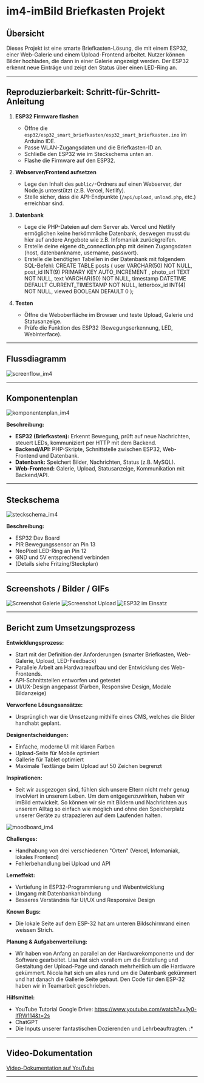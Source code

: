 # im4-imBild Briefkasten Projekt

## Übersicht

Dieses Projekt ist eine smarte Briefkasten-Lösung, die mit einem ESP32, einer Web-Galerie und einem Upload-Frontend arbeitet. Nutzer können Bilder hochladen, die dann in einer Galerie angezeigt werden. Der ESP32 erkennt neue Einträge und zeigt den Status über einen LED-Ring an.

---

## Reproduzierbarkeit: Schritt-für-Schritt-Anleitung

1. **ESP32 Firmware flashen**
   - Öffne die `esp32/esp32_smart_briefkasten/esp32_smart_briefkasten.ino` im Arduino IDE.
   - Passe WLAN-Zugangsdaten und die Briefkasten-ID an.
   - Schließe den ESP32 wie im Steckschema unten an.
   - Flashe die Firmware auf den ESP32.

2. **Webserver/Frontend aufsetzen**
   - Lege den Inhalt des `public/`-Ordners auf einen Webserver, der Node.js unterstützt (z.B. Vercel, Netlify).
   - Stelle sicher, dass die API-Endpunkte (`/api/upload`, `unload.php`, etc.) erreichbar sind.

4. **Datenbank**
   - Lege die PHP-Dateien auf dem Server ab. Vercel und Netlify ermöglichen keine herkömmliche Datenbank, deswegen musst du hier auf andere Angebote wie z.B. Infomaniak zurückgreifen.
   - Erstelle deine eigene db_connection.php mit deinen Zugangsdaten (host, datenbankname, username, passwort).
   - Erstelle die benötigten Tabellen in der Datenbank mit folgendem SQL-Befehl:
      CREATE TABLE posts (
          user VARCHAR(50) NOT NULL,
          post_id INT(9) PRIMARY KEY AUTO_INCREMENT ,
          photo_url TEXT NOT NULL, 
          text VARCHAR(50) NOT NULL,
          timestamp DATETIME DEFAULT CURRENT_TIMESTAMP NOT NULL,
          letterbox_id INT(4) NOT NULL,
          viewed BOOLEAN DEFAULT 0
      );

5. **Testen**
   - Öffne die Weboberfläche im Browser und teste Upload, Galerie und Statusanzeige.
   - Prüfe die Funktion des ESP32 (Bewegungserkennung, LED, Webinterface).

---

## Flussdiagramm

![screenflow_im4](https://github.com/user-attachments/assets/8e4a99ba-9e5b-4267-bde6-7ed919f11ae2)

---

## Komponentenplan

![komponentenplan_im4](https://github.com/user-attachments/assets/51ed046c-9cb8-4463-832a-3b53e027aa0a)

**Beschreibung:**
- **ESP32 (Briefkasten):** Erkennt Bewegung, prüft auf neue Nachrichten, steuert LEDs, kommuniziert per HTTP mit dem Backend.
- **Backend/API:** PHP-Skripte, Schnittstelle zwischen ESP32, Web-Frontend und Datenbank.
- **Datenbank:** Speichert Bilder, Nachrichten, Status (z.B. MySQL).
- **Web-Frontend:** Galerie, Upload, Statusanzeige, Kommunikation mit Backend/API.

---

## Steckschema

![steckschema_im4](https://github.com/user-attachments/assets/b62cc28c-9131-4254-b794-cc095b4d63ff)

**Beschreibung:**
- ESP32 Dev Board
- PIR Bewegungssensor an Pin 13
- NeoPixel LED-Ring an Pin 12
- GND und 5V entsprechend verbinden
- (Details siehe Fritzing/Steckplan)

---

## Screenshots / Bilder / GIFs

<!-- Hier Screenshots der Weboberfläche, Galerie, Upload, ESP32 im Einsatz, etc. einfügen -->

![Screenshot Galerie](BILDPFAD_GALERIE.png)
![Screenshot Upload](BILDPFAD_UPLOAD.png)
![ESP32 im Einsatz](BILDPFAD_ESP32.png)

---

## Bericht zum Umsetzungsprozess

**Entwicklungsprozess:**
- Start mit der Definition der Anforderungen (smarter Briefkasten, Web-Galerie, Upload, LED-Feedback)
- Parallele Arbeit am Hardwareaufbau und der Entwicklung des Web-Frontends.
- API-Schnittstellen entworfen und getestet
- UI/UX-Design angepasst (Farben, Responsive Design, Modale Bildanzeige)

**Verworfene Lösungsansätze:**
- Ursprünglich war die Umsetzung mithilfe eines CMS, welches die Bilder handhabt geplant. 

**Designentscheidungen:**
- Einfache, moderne UI mit klaren Farben
- Upload-Seite für Mobile optimiert
- Gallerie für Tablet optimiert
- Maximale Textlänge beim Upload auf 50 Zeichen begrenzt

**Inspirationen:**
- Seit wir ausgezogen sind, fühlen sich unsere Eltern nicht mehr genug involviert in unserem Leben. Um dem entgegenzuwirken, haben wir imBild entwickelt. So können wir sie mit Bildern und Nachrichten aus unserem Alltag so einfach wie möglich und ohne den Speicherplatz unserer Geräte zu strapazieren auf dem Laufenden halten.

![moodboard_im4](https://github.com/user-attachments/assets/ddf71404-60e6-40c0-87c8-5a92c8ba800c)

**Challenges:**
- Handhabung von drei verschiedenen "Orten" (Vercel, Infomaniak, lokales Frontend)
- Fehlerbehandlung bei Upload und API

**Lerneffekt:**
- Vertiefung in ESP32-Programmierung und Webentwicklung
- Umgang mit Datenbankanbindung
- Besseres Verständnis für UI/UX und Responsive Design

**Known Bugs:**
- Die lokale Seite auf dem ESP-32 hat am unteren Bildschirmrand einen weissen Strich.

**Planung & Aufgabenverteilung:**
- Wir haben von Anfang an parallel an der Hardwarekomponente und der Software gearbeitet. Lisa hat sich vorallem um die Erstellung und Gestaltung der Upload-Page und danach mehrheitlich um die Hardware gekümmert. Nicola hat sich um alles rund um die Datenbank gekümmert und hat danach die Gallerie Seite gebaut. Den Code für den ESP-32 haben wir in Teamarbeit geschrieben. 

**Hilfsmittel:**
- YouTube Tutorial Google Drive: https://www.youtube.com/watch?v=1y0-IfRW114&t=2s
- ChatGPT
- Die Inputs unserer fantastischen Dozierenden und Lehrbeauftragten. :*

---

## Video-Dokumentation

[Video-Dokumentation auf YouTube](LINK_ZUM_VIDEO)

---
